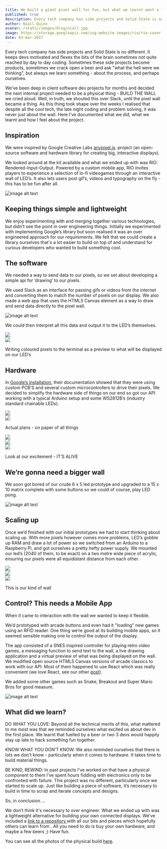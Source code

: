 ```yaml
---
title: We built a giant pixel wall for fun, but what we learnt went a lot further.
published: true
description: Every tech company has side projects and Solid State is no different. It keeps devs motivated and flexes the bits of the brain sometimes not quite reached by day to day coding.
author: Niall Quinn
avatar: /static/images/blog/niall.jpg
image: https://storage.googleapis.com/ssg-website-images/rio/rio-cover.jpg
date: 03-mar-2017
---
```


Every tech company has side projects and Solid State is no different. It keeps devs motivated and flexes the bits of the brain sometimes not quite reached by day to day coding. Sometimes these side projects become products, sometimes we crack open a beer and ask "what the hell were we thinking", but always we learn something - about the process, and perhaps ourselves.

We’ve been deep in client software dev projects for months and decided the next internal project needed to be a physical thing - BUILD THE WALL we cried aloud. Well, in truth, we shouted this over Slack, until the pixel wall became a thing. As this thing took shape over the weeks I realised that despite all the cool tech, the late night coding and problem solving, it was never just about the wall. Here I’ve documented what we did, what we learnt and how I feel about the project.

## Inspiration

We were inspired by Google Creative Labs [anypixel.js](https://googlecreativelab.github.io/anypixel/). project (an open-source software and hardware library for creating big, interactive displays).

We looked around at the kit available and what we ended up with was RIO: Rendered-Input-Output. Powered by a custom mobile app, RIO invites players to experience a selection of lo-fi videogames through an interactive wall of LED’s. It also lets users post gif’s, videos and typography on the fly - this has to be fun after all.

![image alt text](https://storage.googleapis.com/ssg-website-images/rio/rio-vid.gif)

## Keeping things simple and lightweight

We enjoy experimenting with and merging together various technologies, but didn’t see the point in over engineering things. Initially we experimented with implementing Google’s library but soon realised it was an over engineered approach for our requirements. We felt that we could create a library ourselves that's a lot easier to build on top of and understand for curious developers who wanted to build something cool.

## The software

We needed a way to send data to our pixels, so we set about developing a simple api for  ‘drawing’ to our pixels.

We used Slack as an interface for passing gifs or videos from the internet and converting them to match the number of pixels on our display. We also made a web app that uses the HTML5 Canvas element as a way to draw and send data directly to the pixel wall.

![image alt text](https://storage.googleapis.com/ssg-website-images/rio/rio-webapp-example.gif)

We could then interpret all this data and output it to the LED’s themselves.

<div class="row images">
    <div class="col-md-6">
        <img src="https://storage.googleapis.com/ssg-website-images/rio/mario-terminal.gif" class="img-responsive">
    </div>
    <div class="col-md-6">
        <img src="https://storage.googleapis.com/ssg-website-images/rio/mario-giphy.gif" class="img-responsive">
    </div>
</div>
    <p class="text-center image-caption">Writing coloured pixels to the terminal as a preview to what will be displayed on our LED’s</p>


## Hardware

In [Google’s installation](https://www.youtube.com/watch?v=58pxJ8z1Vow), their documentation showed that they were using custom PCB’S and several custom microcontrollers to drive their pixels. We decided to simplify the hardware side of things on our end so got our API working with a typical Arduino setup and some WS2812B’s (industry standard chainable LEDs).


<div class="row">
<div class="col-md-6">
    <img src="https://storage.googleapis.com/ssg-website-images/rio/image_5.jpg" class="img-responsive">
</div>
<div class="col-md-6">
    <img src="https://storage.googleapis.com/ssg-website-images/rio/IMG_2002-new.jpg" class="img-responsive">
</div>
</div>
 <p class="text-center image-caption">Actual plans - on paper of all things</p>

<div class="row">
<div class="col-md-4">
    <img src="https://storage.googleapis.com/ssg-website-images/rio/image_7.jpg" class="img-responsive">
</div>
<div class="col-md-4">
    <img src="https://storage.googleapis.com/ssg-website-images/rio/image_8.jpg" class="img-responsive">
</div>
<div class="col-md-4">
    <img src="https://storage.googleapis.com/ssg-website-images/rio/IMG_1016-square.jpg" class="img-responsive">
</div>
</div>
 <p class="text-center image-caption">Look at our excitement - IT’S ALIVE</p>


## We’re gonna need a bigger wall

We soon got bored of our crude 6 x 5 led prototype and upgraded to a 15 x 10 matrix complete with some buttons so we could of course, play LED pong.

![image alt text](https://storage.googleapis.com/ssg-website-images/rio/prototype-led-pong.gif)

## Scaling up

Once we’d finished with our initial prototypes we had to start thinking about scaling up. With more pixels however comes more problems,  LED’s gobble up RAM and draw a lot of power so we switched from an Arduino to a Raspberry Pi, and got ourselves a pretty hefty power supply. We mounted our led’s (2040 of them, to be exact)  on a two metre wide piece of acrylic, ensuring our pixels were all equidistant distance from each other.


<div class="row">
<div class="col-md-4">
    <img src="https://storage.googleapis.com/ssg-website-images/rio/IMG_1550.jpg" class="img-responsive">
</div>
<div class="col-md-4">
    <img src="https://storage.googleapis.com/ssg-website-images/rio/IMG_1833.jpg" class="img-responsive">
</div>
<div class="col-md-4">
    <img src="https://storage.googleapis.com/ssg-website-images/rio/IMG_2029.jpg" class="img-responsive">
</div>
</div>
<p class="text-center image-caption">This is our kind of wall</p>


## Control? This needs a Mobile App

When it came to interaction with the wall we wanted to keep it flexible.

We’d prototyped with arcade buttons and even had it "loading" new games using an RFID reader. One thing we’re good at its building mobile apps, so it seemed sensible making one to control the output of the display.

The app consisted of a SNES inspired controller for playing retro video games, a messaging function to send text to the wall, a live drawing application and a virtual preview of what was being displayed on the wall. We modified open source HTML5 Canvas versions of arcade classics to work with our API. Most of them happened to use React which was really convenient (we love React, see our other [post](https://solidstategroup.com/2017/02/08/2017/Its-cross-platform-and-massively-reduces-app-dev-costs-but-WTF-is-React-Native/)).

We added some other games such as Snake, Breakout and Super Mario Bros for good measure.

![image alt text](https://storage.googleapis.com/ssg-website-images/rio/rio-mobile-example.gif)

## What did we learn?

DO WHAT YOU LOVE: Beyond all the technical merits of this, what mattered to me most was that we reminded ourselves what excited us about dev in the first place. We learnt that fuelled by a beer or two 3 devs would happily stay up late to hack something fun together.

KNOW WHAT YOU DON’T KNOW: We also reminded ourselves that there is lots we don't know - particularly when it comes to hardware. It takes time to build material things.

BE KIND, REWIND: In past projects I’ve worked on that have a physical component to them I’ve spent hours fiddling with electronics only to be confronted with failure. This project was no different, particularly once we started to scale up. Just like building a piece of software, it’s necessary to build in time to scrap and iterate concepts and designs.

So, in conclusion …

We don’t think it's necessary to over engineer. What we ended up with was a lightweight alternative for building your own connected displays. We’ve included a [link to a repository](https://github.com/SolidStateGroup/rio)[ ](https://github.com/SolidStateGroup/rio)with all our bits and pieces which hopefully others can learn from . All you need to do is buy your own hardware, and maybe a few beers ;) Have fun.

You can see all the photos of the physical build [here](https://photos.google.com/share/AF1QipNE6GI4yR7Xrj-BhyxLmDCA498l7PvgQ-71pDI70WiOFIKoqHnMmzYIydt_a2q4AA?key=RnRaRVdpVHpDQTIxMHl5SzBVemd6ZjU1WWRIejZ3).